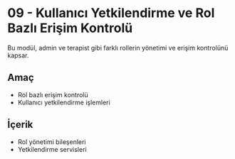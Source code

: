 # 09 - Kullanıcı Yetkilendirme ve Rol Bazlı Erişim Kontrolü

Bu modül, admin ve terapist gibi farklı rollerin yönetimi ve erişim kontrolünü kapsar.

## Amaç
- Rol bazlı erişim kontrolü
- Kullanıcı yetkilendirme işlemleri

## İçerik
- Rol yönetimi bileşenleri
- Yetkilendirme servisleri